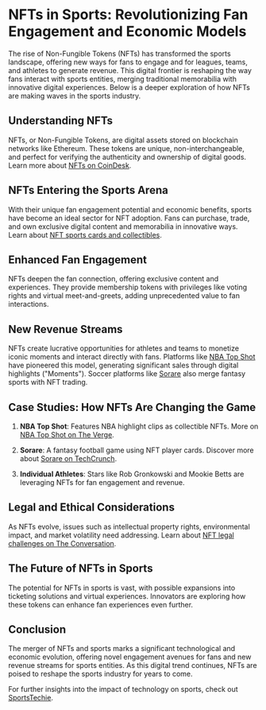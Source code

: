 # NFTs in Sports: Revolutionizing Fan Engagement and Economic Models

The rise of Non-Fungible Tokens (NFTs) has transformed the sports landscape, offering new ways for fans to engage and for leagues, teams, and athletes to generate revenue. This digital frontier is reshaping the way fans interact with sports entities, merging traditional memorabilia with innovative digital experiences. Below is a deeper exploration of how NFTs are making waves in the sports industry.

## Understanding NFTs

NFTs, or Non-Fungible Tokens, are digital assets stored on blockchain networks like Ethereum. These tokens are unique, non-interchangeable, and perfect for verifying the authenticity and ownership of digital goods. Learn more about [NFTs on CoinDesk](https://www.coindesk.com/learn/what-are-nfts).

## NFTs Entering the Sports Arena

With their unique fan engagement potential and economic benefits, sports have become an ideal sector for NFT adoption. Fans can purchase, trade, and own exclusive digital content and memorabilia in innovative ways. Learn about [NFT sports cards and collectibles](https://nftnow.com/guides/nft-sports-collectibles-how-they-work-and-why-theyre-the-real-deal).

## Enhanced Fan Engagement

NFTs deepen the fan connection, offering exclusive content and experiences. They provide membership tokens with privileges like voting rights and virtual meet-and-greets, adding unprecedented value to fan interactions.

## New Revenue Streams

NFTs create lucrative opportunities for athletes and teams to monetize iconic moments and interact directly with fans. Platforms like [NBA Top Shot](https://www.nbatopshot.com/) have pioneered this model, generating significant sales through digital highlights ("Moments"). Soccer platforms like [Sorare](https://sorare.com/) also merge fantasy sports with NFT trading.

## Case Studies: How NFTs Are Changing the Game

1. **NBA Top Shot**: Features NBA highlight clips as collectible NFTs. More on [NBA Top Shot on The Verge](https://www.theverge.com/21958108/nba-top-shot-guide-digital-collectibles).
   
2. **Sorare**: A fantasy football game using NFT player cards. Discover more about [Sorare on TechCrunch](https://techcrunch.com/2021/02/25/sorare-raises-50-million-led-by-benchmark-to-build-a-fantasy-soccer-platform-with-nfts/).

3. **Individual Athletes**: Stars like Rob Gronkowski and Mookie Betts are leveraging NFTs for fan engagement and revenue.

## Legal and Ethical Considerations

As NFTs evolve, issues such as intellectual property rights, environmental impact, and market volatility need addressing. Learn about [NFT legal challenges on The Conversation](https://theconversation.com/the-ethics-of-nfts-and-art-the-environment-and-speculation-collide-157385).

## The Future of NFTs in Sports

The potential for NFTs in sports is vast, with possible expansions into ticketing solutions and virtual experiences. Innovators are exploring how these tokens can enhance fan experiences even further.

## Conclusion

The merger of NFTs and sports marks a significant technological and economic evolution, offering novel engagement avenues for fans and new revenue streams for sports entities. As this digital trend continues, NFTs are poised to reshape the sports industry for years to come.

For further insights into the impact of technology on sports, check out [SportsTechie](https://www.sporttechie.com/).